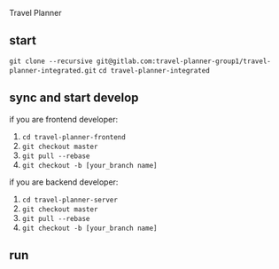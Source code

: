 Travel Planner 

## start
``git clone --recursive git@gitlab.com:travel-planner-group1/travel-planner-integrated.git``
``cd travel-planner-integrated``

## sync and start develop
if you are frontend developer:
1. ``cd travel-planner-frontend``
2. ``git checkout master``
3. ``git pull --rebase``
4. ``git checkout -b [your_branch name]``

if you are backend developer:
1. ``cd travel-planner-server``
2. ``git checkout master``
3. ``git pull --rebase``
4. ``git checkout -b [your_branch name]``

## run